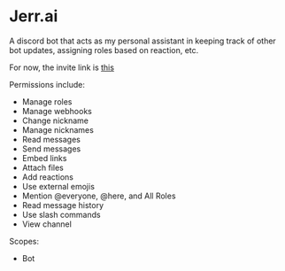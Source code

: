 # Jerr.ai
A discord bot that acts as my personal assistant in keeping track of other bot updates, assigning roles based on reaction, etc.

For now, the invite link is [this](https://discord.com/oauth2/authorize?client_id=863095857335369728&scope=bot&permissions=3154627648)

Permissions include:
- Manage roles
- Manage webhooks
- Change nickname
- Manage nicknames
- Read messages
- Send messages
- Embed links
- Attach files
- Add reactions
- Use external emojis
- Mention @everyone, @here, and All Roles
- Read message history
- Use slash commands
- View channel

Scopes:
- Bot